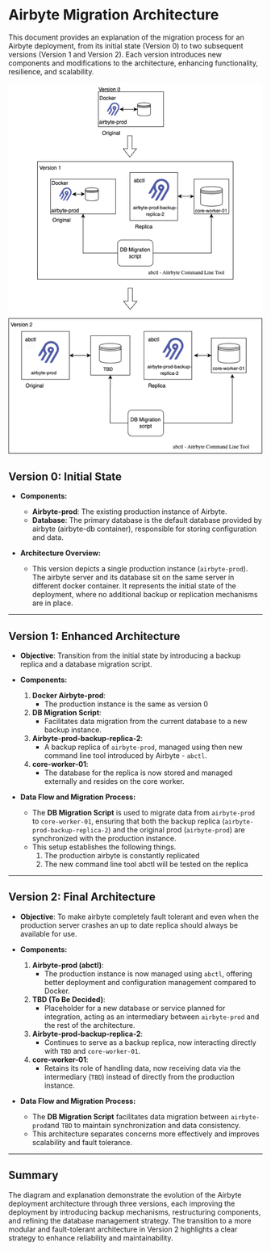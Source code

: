 # Airbyte Migration Architecture

This document provides an explanation of the migration process for an Airbyte deployment, from its initial state (Version 0) to two subsequent versions (Version 1 and Version 2). Each version introduces new components and modifications to the architecture, enhancing functionality, resilience, and scalability.

![Airbyte Migration Architecture](airbyte.png)

## **Version 0: Initial State**

- **Components:**

  - **Airbyte-prod**: The existing production instance of Airbyte.
  - **Database**: The primary database is the default database provided by airbyte (airbyte-db container), responsible for storing configuration and data.

- **Architecture Overview:**
  - This version depicts a single production instance (`airbyte-prod`). The airbyte server and its database sit on the same server in different docker container. It represents the initial state of the deployment, where no additional backup or replication mechanisms are in place.

---

## **Version 1: Enhanced Architecture**

- **Objective**: Transition from the initial state by introducing a backup replica and a database migration script.

- **Components:**

  1. **Docker Airbyte-prod**:
     - The production instance is the same as version 0
  2. **DB Migration Script**:
     - Facilitates data migration from the current database to a new backup instance.
  3. **Airbyte-prod-backup-replica-2**:
     - A backup replica of `airbyte-prod`, managed using then new command line tool introduced by Airbyte - `abctl`.
  4. **core-worker-01**:
     - The database for the replica is now stored and managed externally and resides on the core worker.
- **Data Flow and Migration Process:**
  - The **DB Migration Script** is used to migrate data from `airbyte-prod` to `core-worker-01`, ensuring that both the backup replica (`airbyte-prod-backup-replica-2`) and the original prod (`airbyte-prod`) are synchronized with the production instance.
  - This setup establishes the following things. 
    1. The production airbyte is constantly replicated 
    2. The new command line tool abctl will be tested on the replica 

---

## **Version 2: Final Architecture**

- **Objective**: To make airbyte completely fault tolerant and even when the production server crashes an up to date replica should always be available for use.

- **Components:**

  1. **Airbyte-prod (abctl)**:
     - The production instance is now managed using `abctl`, offering better deployment and configuration management compared to Docker.
  2. **TBD (To Be Decided)**:
     - Placeholder for a new database or service planned for integration, acting as an intermediary between `airbyte-prod` and the rest of the architecture.
  3. **Airbyte-prod-backup-replica-2**:
     - Continues to serve as a backup replica, now interacting directly with `TBD` and `core-worker-01`.
  4. **core-worker-01**:
     - Retains its role of handling data, now receiving data via the intermediary (`TBD`) instead of directly from the production instance.

- **Data Flow and Migration Process:**
  - The **DB Migration Script** facilitates data migration between `airbyte-prod`and `TBD` to maintain synchronization and data consistency.
  - This architecture separates concerns more effectively and improves scalability and fault tolerance.

---

## **Summary**

The diagram and explanation demonstrate the evolution of the Airbyte deployment architecture through three versions, each improving the deployment by introducing backup mechanisms, restructuring components, and refining the database management strategy. The transition to a more modular and fault-tolerant architecture in Version 2 highlights a clear strategy to enhance reliability and maintainability.
